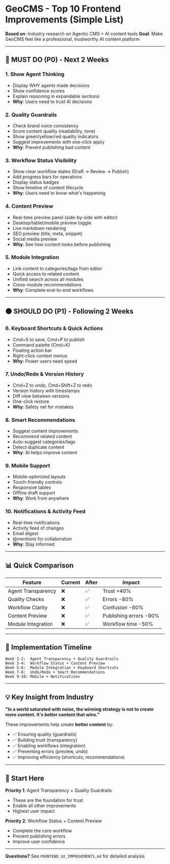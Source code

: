 # GeoCMS - Top 10 Frontend Improvements (Simple List)

**Based on**: Industry research on Agentic CMS + AI content tools
**Goal**: Make GeoCMS feel like a professional, trustworthy AI content platform

---

## 🔴 MUST DO (P0) - Next 2 Weeks

### 1. **Show Agent Thinking** 
- Display WHY agents made decisions
- Show confidence scores
- Explain reasoning in expandable sections
- **Why**: Users need to trust AI decisions

### 2. **Quality Guardrails**
- Check brand voice consistency
- Score content quality (readability, tone)
- Show green/yellow/red quality indicators
- Suggest improvements with one-click apply
- **Why**: Prevent publishing bad content

### 3. **Workflow Status Visibility**
- Show clear workflow states (Draft → Review → Publish)
- Add progress bars for operations
- Display status badges
- Show timeline of content lifecycle
- **Why**: Users need to know what's happening

### 4. **Content Preview**
- Real-time preview panel (side-by-side with editor)
- Desktop/tablet/mobile preview toggle
- Live markdown rendering
- SEO preview (title, meta, snippet)
- Social media preview
- **Why**: See how content looks before publishing

### 5. **Module Integration**
- Link content to categories/tags from editor
- Quick access to related content
- Unified search across all modules
- Cross-module recommendations
- **Why**: Complete end-to-end workflows

---

## 🟠 SHOULD DO (P1) - Following 2 Weeks

### 6. **Keyboard Shortcuts & Quick Actions**
- Cmd+S to save, Cmd+P to publish
- Command palette (Cmd+K)
- Floating action bar
- Right-click context menus
- **Why**: Power users need speed

### 7. **Undo/Redo & Version History**
- Cmd+Z to undo, Cmd+Shift+Z to redo
- Version history with timestamps
- Diff view between versions
- One-click restore
- **Why**: Safety net for mistakes

### 8. **Smart Recommendations**
- Suggest content improvements
- Recommend related content
- Auto-suggest categories/tags
- Detect duplicate content
- **Why**: AI helps improve content

### 9. **Mobile Support**
- Mobile-optimized layouts
- Touch-friendly controls
- Responsive tables
- Offline draft support
- **Why**: Work from anywhere

### 10. **Notifications & Activity Feed**
- Real-time notifications
- Activity feed of changes
- Email digest
- @mentions for collaboration
- **Why**: Stay informed

---

## 📊 Quick Comparison

| Feature | Current | After | Impact |
|---------|---------|-------|--------|
| Agent Transparency | ❌ | ✅ | Trust +40% |
| Quality Checks | ❌ | ✅ | Errors -80% |
| Workflow Clarity | ❌ | ✅ | Confusion -60% |
| Content Preview | ❌ | ✅ | Publishing errors -90% |
| Module Integration | ❌ | ✅ | Workflow time -50% |

---

## 🎯 Implementation Timeline

```
Week 1-2:  Agent Transparency + Quality Guardrails
Week 3-4:  Workflow Status + Content Preview
Week 5-6:  Module Integration + Keyboard Shortcuts
Week 7-8:  Undo/Redo + Smart Recommendations
Week 9-10: Mobile + Notifications
```

---

## 💡 Key Insight from Industry

**"In a world saturated with noise, the winning strategy is not to create more content. It's better content that wins."**

These improvements help create **better content** by:
- ✅ Ensuring quality (guardrails)
- ✅ Building trust (transparency)
- ✅ Enabling workflows (integration)
- ✅ Preventing errors (preview, undo)
- ✅ Improving efficiency (shortcuts, recommendations)

---

## 🚀 Start Here

**Priority 1**: Agent Transparency + Quality Guardrails
- These are the foundation for trust
- Enable all other improvements
- Highest user impact

**Priority 2**: Workflow Status + Content Preview
- Complete the core workflow
- Prevent publishing errors
- Improve user confidence

---

**Questions?** See `FRONTEND_UX_IMPROVEMENTS.md` for detailed analysis

